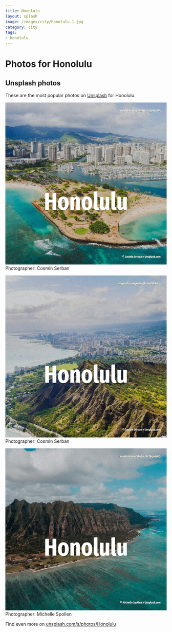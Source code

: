 ```yaml
---
title: Honolulu
layout: splash
image: /images/city/honolulu.1.jpg
category: city
tags:
- honolulu
---
```

# Photos for Honolulu
 
## Unsplash photos
These are the most popular photos on [Unsplash](https://unsplash.com) for Honolulu.
 
![Honolulu](/images/city/honolulu.1.jpg)
Photographer:  Cosmin Serban
 
![Honolulu](/images/city/honolulu.2.jpg)
Photographer:  Cosmin Serban
 
![Honolulu](/images/city/honolulu.3.jpg)
Photographer:  Michelle Spollen
 
Find even more on [unsplash.com/s/photos/Honolulu](https://unsplash.com/s/photos/Honolulu)
 
